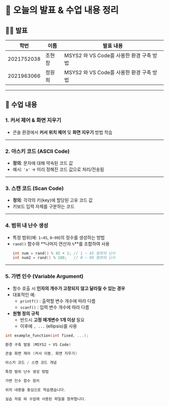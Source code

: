 # 📘 오늘의 발표 & 수업 내용 정리 

## 👨‍🏫 발표
| 학번       | 이름   | 발표 내용 |
|------------|--------|-----------|
| 2021752038 | 조현창 | MSYS2 와 VS Code를 사용한 환경 구축 방법 |
| 2021963066 | 정원희 | MSYS2 와 VS Code를 사용한 환경 구축 방법 |

---

## 📝 수업 내용

### 1. 커서 제어 & 화면 지우기
- 콘솔 환경에서 **커서 위치 제어** 및 **화면 지우기** 방법 학습

---

### 2. 아스키 코드 (ASCII Code)
- **정의**: 문자에 대해 약속된 코드 값  
- 예시: `'a'` → 미리 정해진 코드 값으로 처리/전송됨

---

### 3. 스캔 코드 (Scan Code)
- **정의**: 각각의 키(key)에 할당된 고유 코드 값  
- 키보드 입력 자체를 구분하는 코드

---

### 4. 범위 내 난수 생성
- 특정 범위(예: `1~45`, `0~99`)의 정수를 생성하는 방법  
- `rand()` 함수와 **나머지 연산자 `%`**를 조합하여 사용
  ```c
  int num = rand() % 45 + 1; // 1 ~ 45 범위의 난수
  int num2 = rand() % 100;   // 0 ~ 99 범위의 난수

---

### 5. 가변 인수 (Variable Argument)

- 함수 호출 시 **인자의 개수가 고정되지 않고 달라질 수 있는 경우**
- 대표적인 예:
  - `printf()` : 출력할 변수 개수에 따라 다름
  - `scanf()` : 입력 변수 개수에 따라 다름
- **원형 정의 규칙**
  - 반드시 **고정 매개변수 1개 이상** 필요
  - 이후에 `, ...` (ellipsis)를 사용

```c
int example_function(int fixed, ...);

환경 구축 발표 (MSYS2 + VS Code)

콘솔 화면 제어 (커서 이동, 화면 지우기)

아스키 코드 / 스캔 코드 개념

특정 범위 난수 생성 방법

가변 인수 함수 원리

위의 내용을 중심으로 학습했습니다.

실습 자료 와 수업에 사용된 파일을 첨부합니다.


